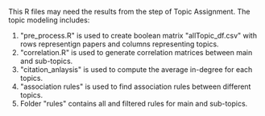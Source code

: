 
This R files may need the results from the step of Topic Assignment. The topic modeling includes:

1. "pre_process.R" is used to create boolean matrix "allTopic_df.csv" with rows representign papers and columns representing topics.
2. "correlation.R" is used to generate correlation matrices between main and sub-topics.
3. "citation_anlaysis" is used to compute the average in-degree for each topics.
4. "association rules" is used to find association rules between different topics.
5. Folder "rules" contains all and filtered rules for main and sub-topics.
